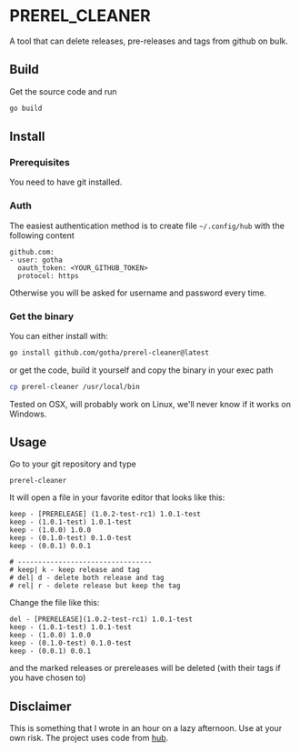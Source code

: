 # PREREL_CLEANER

A tool that can delete releases, pre-releases and tags from github on bulk.


## Build

Get the source code and run

```sh
go build
```

## Install

### Prerequisites

You need to have git installed.

### Auth

The easiest authentication method is to create file `~/.config/hub` with the following content

```
github.com:
- user: gotha
  oauth_token: <YOUR_GITHUB_TOKEN>
  protocol: https
```

Otherwise you will be asked for username and password every time.


### Get the binary

You can either install with:

```sh
go install github.com/gotha/prerel-cleaner@latest
```

or get the code, build it yourself and copy the binary in your exec path

```sh
cp prerel-cleaner /usr/local/bin
```

Tested on OSX, will probably work on Linux, we'll never know if it works on Windows.


## Usage

Go to your git repository and type 

```
prerel-cleaner
```

It will open a file in your favorite editor that looks like this:

```
keep - [PRERELEASE] (1.0.2-test-rc1) 1.0.1-test
keep - (1.0.1-test) 1.0.1-test
keep - (1.0.0) 1.0.0
keep - (0.1.0-test) 0.1.0-test
keep - (0.0.1) 0.0.1

# ---------------------------------
# keep| k - keep release and tag
# del| d - delete both release and tag
# rel| r - delete release but keep the tag
```

Change the file like this:

```
del - [PRERELEASE](1.0.2-test-rc1) 1.0.1-test
keep - (1.0.1-test) 1.0.1-test
keep - (1.0.0) 1.0.0
keep - (0.1.0-test) 0.1.0-test
keep - (0.0.1) 0.0.1
```

and the marked releases or prereleases will be deleted (with their tags if you have chosen to)



## Disclaimer

This is something that I wrote in an hour on a lazy afternoon. Use at your own risk.
The project uses code from [hub](https://github.com/github/hub).
